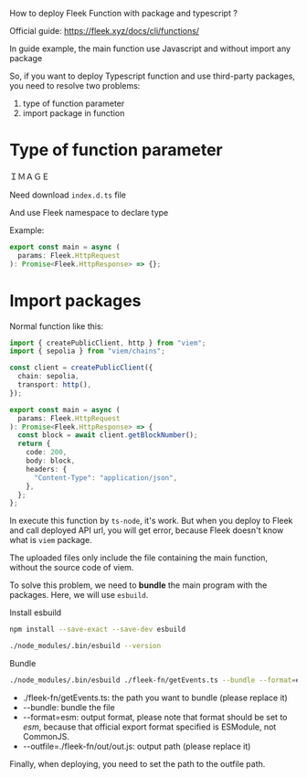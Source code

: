 How to deploy Fleek Function with package and typescript ?

Official guide: https://fleek.xyz/docs/cli/functions/

In guide example, the main function use Javascript and without import any package

So, if you want to deploy Typescript function and use third-party packages, you need to resolve two problems:

1. type of function parameter
2. import package in function

# Type of function parameter

ＩＭＡＧＥ

Need download `index.d.ts` file

And use Fleek namespace to declare type

Example:

```typescript
export const main = async (
  params: Fleek.HttpRequest
): Promise<Fleek.HttpResponse> => {};
```

# Import packages

Normal function like this:

```typescript
import { createPublicClient, http } from "viem";
import { sepolia } from "viem/chains";

const client = createPublicClient({
  chain: sepolia,
  transport: http(),
});

export const main = async (
  params: Fleek.HttpRequest
): Promise<Fleek.HttpResponse> => {
  const block = await client.getBlockNumber();
  return {
    code: 200,
    body: block,
    headers: {
      "Content-Type": "application/json",
    },
  };
};
```

In execute this function by `ts-node`, it's work. But when you deploy to Fleek and call deployed API url, you will get error, because Fleek doesn't know what is `viem` package.

The uploaded files only include the file containing the main function, without the source code of viem.

To solve this problem, we need to **bundle** the main program with the packages. Here, we will use `esbuild`.

Install esbuild

```bash
npm install --save-exact --save-dev esbuild
```

```bash
./node_modules/.bin/esbuild --version
```

Bundle

```bash
./node_modules/.bin/esbuild ./fleek-fn/getEvents.ts --bundle --format=esm --outfile=./fleek-fn/out/out.js
```

- ./fleek-fn/getEvents.ts: the path you want to bundle (please replace it)
- --bundle: bundle the file
- --format=esm: output format, please note that format should be set to _esm_, because that official export format specified is ESModule, not CommonJS.
- --outfile=./fleek-fn/out/out.js: output path (please replace it)

Finally, when deploying, you need to set the path to the outfile path.
